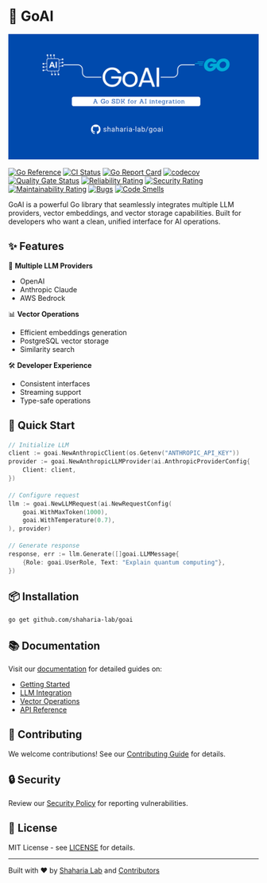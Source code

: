 # 🚀 GoAI

![AI Package Banner](docs/banner_image.png)

[![Go Reference](https://pkg.go.dev/badge/github.com/shaharia-lab/goai.svg)](https://pkg.go.dev/github.com/shaharia-lab/goai)
[![CI Status](https://github.com/shaharia-lab/goai/actions/workflows/CI.yaml/badge.svg)](https://github.com/shaharia-lab/goai/actions/workflows/CI.yaml)
[![Go Report Card](https://goreportcard.com/badge/github.com/shaharia-lab/goai)](https://goreportcard.com/report/github.com/shaharia-lab/goai)
[![codecov](https://codecov.io/gh/shaharia-lab/goai/branch/main/graph/badge.svg)](https://codecov.io/gh/shaharia-lab/goai)
[![Quality Gate Status](https://sonarcloud.io/api/project_badges/measure?project=shaharia-lab_goai&metric=alert_status)](https://sonarcloud.io/summary/new_code?id=shaharia-lab_goai)
[![Reliability Rating](https://sonarcloud.io/api/project_badges/measure?project=shaharia-lab_goai&metric=reliability_rating)](https://sonarcloud.io/summary/new_code?id=shaharia-lab_goai)
[![Security Rating](https://sonarcloud.io/api/project_badges/measure?project=shaharia-lab_goai&metric=security_rating)](https://sonarcloud.io/summary/new_code?id=shaharia-lab_goai)
[![Maintainability Rating](https://sonarcloud.io/api/project_badges/measure?project=shaharia-lab_goai&metric=sqale_rating)](https://sonarcloud.io/summary/new_code?id=shaharia-lab_goai)
[![Bugs](https://sonarcloud.io/api/project_badges/measure?project=shaharia-lab_goai&metric=bugs)](https://sonarcloud.io/summary/new_code?id=shaharia-lab_goai)
[![Code Smells](https://sonarcloud.io/api/project_badges/measure?project=shaharia-lab_goai&metric=code_smells)](https://sonarcloud.io/summary/new_code?id=shaharia-lab_goai)

GoAI is a powerful Go library that seamlessly integrates multiple LLM providers, vector embeddings,
and vector storage capabilities. Built for developers who want a clean, unified interface for AI operations.

## ✨ Features

🤖 **Multiple LLM Providers**

- OpenAI
- Anthropic Claude
- AWS Bedrock

📊 **Vector Operations**

- Efficient embeddings generation
- PostgreSQL vector storage
- Similarity search

🛠 **Developer Experience**

- Consistent interfaces
- Streaming support
- Type-safe operations

## 🚀 Quick Start

```go
// Initialize LLM
client := goai.NewAnthropicClient(os.Getenv("ANTHROPIC_API_KEY"))
provider := goai.NewAnthropicLLMProvider(ai.AnthropicProviderConfig{
    Client: client,
})

// Configure request
llm := goai.NewLLMRequest(ai.NewRequestConfig(
    goai.WithMaxToken(1000),
    goai.WithTemperature(0.7),
), provider)

// Generate response
response, err := llm.Generate([]goai.LLMMessage{
    {Role: goai.UserRole, Text: "Explain quantum computing"},
})
```

## 📦 Installation

```bash
go get github.com/shaharia-lab/goai
```

## 📚 Documentation

Visit our [documentation](docs/index.md) for detailed guides on:

- [Getting Started](docs/getting_started.md)
- [LLM Integration](docs/llm/index.md)
- [Vector Operations](docs/vector-store/index.md)
- [API Reference](https://pkg.go.dev/github.com/shaharia-lab/goai)

## 🤝 Contributing

We welcome contributions! See our [Contributing Guide](CONTRIBUTING.md) for details.

## 🔒 Security

Review our [Security Policy](docs/SECURITY.md) for reporting vulnerabilities.

## 📝 License

MIT License - see [LICENSE](LICENSE) for details.

---
Built with ❤️ by [Shaharia Lab](https://github.com/shaharia-lab) and
[Contributors](https://github.com/shaharia-lab/goai/graphs/contributors)
